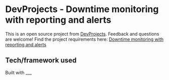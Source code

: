 # DevProjects - Downtime monitoring with reporting and alerts

This is an open source project from [DevProjects](http://www.codementor.io/projects). Feedback and questions are welcome!
Find the project requirements here: [Downtime monitoring with reporting and alerts](https://www.codementor.io/projects/web/downtime-monitoring-with-reporting-and-alerts-atx32kb677)

## Tech/framework used
Built with ___
